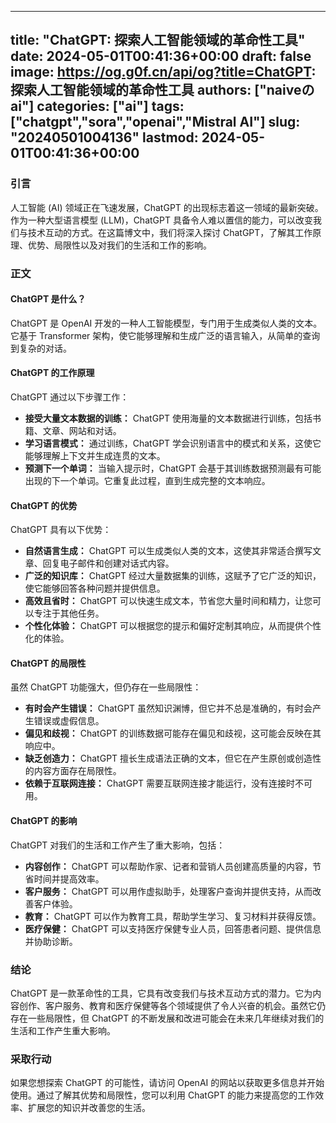 
---
title: "ChatGPT: 探索人工智能领域的革命性工具"
date: 2024-05-01T00:41:36+00:00
draft: false
image: https://og.g0f.cn/api/og?title=ChatGPT: 探索人工智能领域的革命性工具
authors: ["naiveのai"]
categories: ["ai"]
tags: ["chatgpt","sora","openai","Mistral AI"]
slug: "20240501004136"
lastmod: 2024-05-01T00:41:36+00:00
---
### 引言

人工智能 (AI) 领域正在飞速发展，ChatGPT 的出现标志着这一领域的最新突破。作为一种大型语言模型 (LLM)，ChatGPT 具备令人难以置信的能力，可以改变我们与技术互动的方式。在这篇博文中，我们将深入探讨 ChatGPT，了解其工作原理、优势、局限性以及对我们的生活和工作的影响。

### 正文

#### ChatGPT 是什么？

ChatGPT 是 OpenAI 开发的一种人工智能模型，专门用于生成类似人类的文本。它基于 Transformer 架构，使它能够理解和生成广泛的语言输入，从简单的查询到复杂的对话。

#### ChatGPT 的工作原理

ChatGPT 通过以下步骤工作：

* **接受大量文本数据的训练：** ChatGPT 使用海量的文本数据进行训练，包括书籍、文章、网站和对话。
* **学习语言模式：** 通过训练，ChatGPT 学会识别语言中的模式和关系，这使它能够理解上下文并生成连贯的文本。
* **预测下一个单词：** 当输入提示时，ChatGPT 会基于其训练数据预测最有可能出现的下一个单词。它重复此过程，直到生成完整的文本响应。

#### ChatGPT 的优势

ChatGPT 具有以下优势：

* **自然语言生成：** ChatGPT 可以生成类似人类的文本，这使其非常适合撰写文章、回复电子邮件和创建对话式内容。
* **广泛的知识库：** ChatGPT 经过大量数据集的训练，这赋予了它广泛的知识，使它能够回答各种问题并提供信息。
* **高效且省时：** ChatGPT 可以快速生成文本，节省您大量时间和精力，让您可以专注于其他任务。
* **个性化体验：** ChatGPT 可以根据您的提示和偏好定制其响应，从而提供个性化的体验。

#### ChatGPT 的局限性

虽然 ChatGPT 功能强大，但仍存在一些局限性：

* **有时会产生错误：** ChatGPT 虽然知识渊博，但它并不总是准确的，有时会产生错误或虚假信息。
* **偏见和歧视：** ChatGPT 的训练数据可能存在偏见和歧视，这可能会反映在其响应中。
* **缺乏创造力：** ChatGPT 擅长生成语法正确的文本，但它在产生原创或创造性的内容方面存在局限性。
* **依赖于互联网连接：** ChatGPT 需要互联网连接才能运行，没有连接时不可用。

#### ChatGPT 的影响

ChatGPT 对我们的生活和工作产生了重大影响，包括：

* **内容创作：** ChatGPT 可以帮助作家、记者和营销人员创建高质量的内容，节省时间并提高效率。
* **客户服务：** ChatGPT 可以用作虚拟助手，处理客户查询并提供支持，从而改善客户体验。
* **教育：** ChatGPT 可以作为教育工具，帮助学生学习、复习材料并获得反馈。
* **医疗保健：** ChatGPT 可以支持医疗保健专业人员，回答患者问题、提供信息并协助诊断。

### 结论

ChatGPT 是一款革命性的工具，它具有改变我们与技术互动方式的潜力。它为内容创作、客户服务、教育和医疗保健等各个领域提供了令人兴奋的机会。虽然它仍存在一些局限性，但 ChatGPT 的不断发展和改进可能会在未来几年继续对我们的生活和工作产生重大影响。

### 采取行动

如果您想探索 ChatGPT 的可能性，请访问 OpenAI 的网站以获取更多信息并开始使用。通过了解其优势和局限性，您可以利用 ChatGPT 的能力来提高您的工作效率、扩展您的知识并改善您的生活。